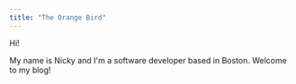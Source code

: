 ```yaml
---
title: "The Orange Bird"
---
```


Hi! 

My name is Nicky and I'm a software developer based in Boston. Welcome to my blog!
